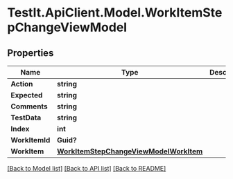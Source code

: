 # TestIt.ApiClient.Model.WorkItemStepChangeViewModel

## Properties

Name | Type | Description | Notes
------------ | ------------- | ------------- | -------------
**Action** | **string** |  | 
**Expected** | **string** |  | 
**Comments** | **string** |  | 
**TestData** | **string** |  | 
**Index** | **int** |  | 
**WorkItemId** | **Guid?** |  | [optional] 
**WorkItem** | [**WorkItemStepChangeViewModelWorkItem**](WorkItemStepChangeViewModelWorkItem.md) |  | 

[[Back to Model list]](../README.md#documentation-for-models) [[Back to API list]](../README.md#documentation-for-api-endpoints) [[Back to README]](../README.md)

